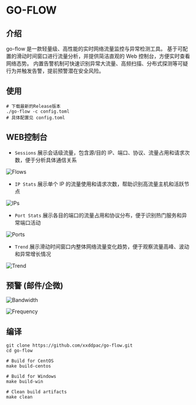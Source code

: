 # GO-FLOW

## 介绍

go-flow 是一款轻量级、高性能的实时网络流量监控与异常检测工具。
基于可配置的滑动时间窗口进行流量分析，并提供简洁直观的 Web 控制台，方便实时查看网络态势。
内置告警机制可快速识别异常大流量、高频扫描、分布式探测等可疑行为并触发告警，提前预警潜在安全风险。

## 使用

```
# 下载最新的Release版本
./go-flow -c config.toml
# 具体配置见 config.toml
```

## WEB控制台

- `Sessions` 展示会话级流量，包含源/目的 IP、端口、协议、流量占用和请求次数，便于分析具体通信关系

![Flows](https://raw.githubusercontent.com/xxddpac/go-flow/main/image/flows.jpg)

- `IP Stats` 展示单个 IP 的流量使用和请求次数，帮助识别高流量主机和活跃节点

![IPs](https://raw.githubusercontent.com/xxddpac/go-flow/main/image/ips.jpg)

- `Port Stats` 展示各目的端口的流量占用和协议分布，便于识别热门服务和异常端口活动

![Ports](https://raw.githubusercontent.com/xxddpac/go-flow/main/image/ports.jpg)

- `Trend` 展示滑动时间窗口内整体网络流量变化趋势，便于观察流量高峰、波动和异常增长情况

![Trend](https://raw.githubusercontent.com/xxddpac/go-flow/main/image/trend.jpg)

## 预警 (邮件/企微)

![Bandwidth](https://raw.githubusercontent.com/xxddpac/go-flow/main/image/bandwidth.jpg)

![Frequency](https://raw.githubusercontent.com/xxddpac/go-flow/main/image/frequency.jpg)

## 编译

```
git clone https://github.com/xxddpac/go-flow.git
cd go-flow

# Build for CentOS
make build-centos

# Build for Windows
make build-win

# Clean build artifacts
make clean
```